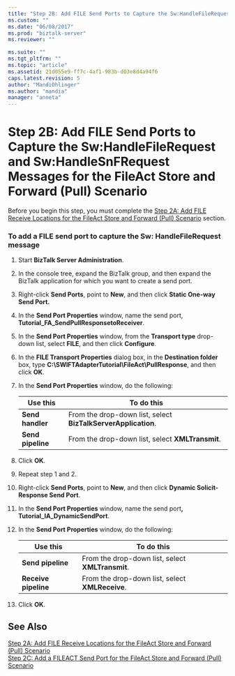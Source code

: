 ```yaml
---
title: "Step 2B: Add FILE Send Ports to Capture the Sw:HandleFileRequest and Sw:HandleSnFRequest Messages for the FileAct Store and Forward (Pull) Scenario | Microsoft Docs"
ms.custom: ""
ms.date: "06/08/2017"
ms.prod: "biztalk-server"
ms.reviewer: ""

ms.suite: ""
ms.tgt_pltfrm: ""
ms.topic: "article"
ms.assetid: 21d055e9-ff7c-4af1-983b-d03e8d4a94f6
caps.latest.revision: 5
author: "MandiOhlinger"
ms.author: "mandia"
manager: "anneta"
---
```

# Step 2B: Add FILE Send Ports to Capture the Sw:HandleFileRequest and Sw:HandleSnFRequest Messages for the FileAct Store and Forward (Pull) Scenario
Before you begin this step, you must complete the [Step 2A: Add FILE Receive Locations for the FileAct Store and Forward (Pull) Scenario](../../adapters-and-accelerators/fileact-interact/step-2a-add-file-receive-locations-for-fileact-store-and-forward-scenario.md) section.  

### To add a FILE send port to capture the Sw: HandleFileRequest message  

1. Start **BizTalk Server Administration**.  

2. In the console tree, expand the BizTalk group, and then expand the BizTalk application for which you want to create a send port.  

3. Right-click **Send Ports**, point to **New**, and then click **Static One-way Send Port.**  

4. In the **Send Port Properties** window, name the send port, **Tutorial_FA_SendPullResponsetoReceiver**.  

5. In the **Send Port Properties** window, from the **Transport type** drop-down list, select **FILE**, and then click **Configure**.  

6. In the **FILE Transport Properties** dialog box, in the **Destination folder** box, type **C:\SWIFTAdapterTutorial\FileAct\PullResponse**, and then click **OK**.  

7. In the **Send Port Properties** window, do the following:  


   |   **Use this**    |                        **To do this**                         |
   |-------------------|---------------------------------------------------------------|
   | **Send handler**  | From the drop-down list, select **BizTalkServerApplication**. |
   | **Send pipeline** |       From the drop-down list, select **XMLTransmit**.        |


8. Click **OK**.  

9. Repeat step 1 and 2.  

10. Right-click **Send Ports**, point to **New**, and then click **Dynamic Solicit-Response Send Port**.  

11. In the **Send Port Properties** window, name the send port<strong>, Tutorial_IA_DynamicSendPort</strong>.  

12. In the **Send Port Properties** window, do the following:  


    |     **Use this**     |                  **To do this**                  |
    |----------------------|--------------------------------------------------|
    |  **Send pipeline**   | From the drop-down list, select **XMLTransmit**. |
    | **Receive pipeline** | From the drop-down list, select **XMLReceive**.  |


13. Click **OK**.  

## See Also  
 [Step 2A: Add FILE Receive Locations for the FileAct Store and Forward (Pull) Scenario](../../adapters-and-accelerators/fileact-interact/step-2a-add-file-receive-locations-for-fileact-store-and-forward-scenario.md)   
 [Step 2C: Add a FILEACT Send Port for the FileAct Store and Forward (Pull) Scenario](../../adapters-and-accelerators/fileact-interact/step-2c-add-a-fileact-send-port-for-fileact-store-and-forward-pull-scenario.md)